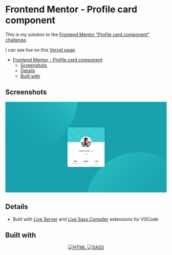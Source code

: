 # Frontend Mentor - Profile card component

This is my solution to the [Frontend Mentor "Profile card component" challenge](https://www.frontendmentor.io/challenges/profile-card-component-cfArpWshJ).

I can see live on this [Vercel page](https://josuesn1402-profile-card-component.vercel.app).

- [Frontend Mentor - Profile card component](#frontend-mentor---profile-card-component)
  - [Screenshots](#screenshots)
  - [Details](#details)
  - [Built with](#built-with)

## Screenshots

![Challenge finished](design/profile-card-component-finished.png)

## Details

- Built with [Live Server](https://marketplace.visualstudio.com/items?itemName=ritwickdey.LiveServer) and [Live Sass Compiler](https://marketplace.visualstudio.com/items?itemName=glenn2223.live-sass) extensions for VSCode

## Built with

<div align='center'>
    <a href='https://developer.mozilla.org/es/docs/Web/HTML'>
        <img src='https://skillicons.dev/icons?i=html' alt='HTML' />
    </a>
    <a href='https://sass-lang.com/'>
        <img src='https://skillicons.dev/icons?i=sass' alt=' SASS' />
    </a>
</div>
